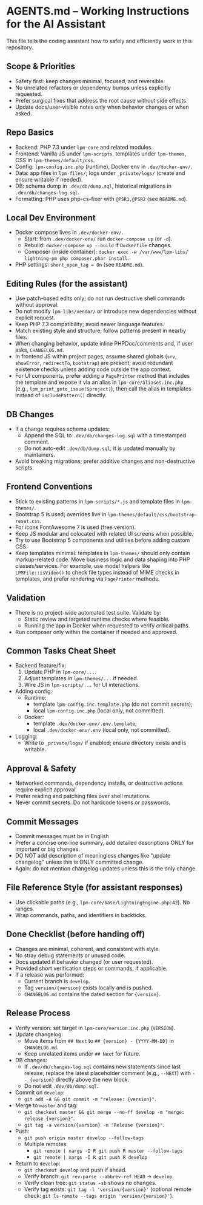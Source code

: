 # AGENTS.md – Working Instructions for the AI Assistant

This file tells the coding assistant how to safely and efficiently work in this repository.

## Scope & Priorities
- Safety first: keep changes minimal, focused, and reversible.
- No unrelated refactors or dependency bumps unless explicitly requested.
- Prefer surgical fixes that address the root cause without side effects.
- Update docs/user‑visible notes only when behavior changes or when asked.

## Repo Basics
- Backend: PHP 7.3 under `lpm-core` and related modules.
- Frontend: Vanilla JS under `lpm-scripts`, templates under `lpm-themes`, CSS in `lpm-themes/default/css`.
- Config: `lpm-config.inc.php` (runtime), Docker env in `.dev/docker-env/`.
- Data: app files in `lpm-files/`; logs under `_private/logs/` (create and ensure writable if needed).
- DB: schema dump in `.dev/db/dump.sql`, historical migrations in `.dev/db/changes-log.sql`.
- Formatting: PHP uses php-cs-fixer with `@PSR1,@PSR2` (see `README.md`).

## Local Dev Environment
- Docker compose lives in `.dev/docker-env/`.
  - Start: from `.dev/docker-env/` run `docker-compose up` (or `-d`).
  - Rebuild: `docker-compose up --build` if `Dockerfile` changes.
  - Composer (inside container): `docker exec -w /var/www/lpm-libs/ lightning-pm php composer.phar install`.
- PHP settings: `short_open_tag = On` (see `README.md`).

## Editing Rules (for the assistant)
- Use patch-based edits only; do not run destructive shell commands without approval.
- Do not modify `lpm-libs/vendor/` or introduce new dependencies without explicit request.
- Keep PHP 7.3 compatibility; avoid newer language features.
- Match existing style and structure; follow patterns present in nearby files.
- When changing behavior, update inline PHPDoc/comments and, if user asks, `CHANGELOG.md`.
- In frontend JS within project pages, assume shared globals (`srv`, `showError`, `redirectTo`, `bootstrap`) are present; avoid redundant existence checks unless adding code outside the app context.
 - For UI components, prefer adding a `PagePrinter` method that includes the template and expose it via an alias in `lpm-core/aliases.inc.php` (e.g., `lpm_print_goto_issue($project)`), then call the alias in templates instead of `includePattern()` directly.

## DB Changes
- If a change requires schema updates:
  - Append the SQL to `.dev/db/changes-log.sql` with a timestamped comment.
  - Do not auto-edit `.dev/db/dump.sql`; it is updated manually by maintainers.
- Avoid breaking migrations; prefer additive changes and non-destructive scripts.

## Frontend Conventions
- Stick to existing patterns in `lpm-scripts/*.js` and template files in `lpm-themes/`.
- Bootstrap 5 is used; overrides live in `lpm-themes/default/css/bootstrap-reset.css`.
- For icons FontAwesome 7 is used (free version).
- Keep JS modular and colocated with related UI screens when possible.
- Try to use Bootstrap 5 components and utilities before adding custom CSS.
- Keep templates minimal: templates in `lpm-themes/` should only contain markup-related code. Move business logic and data shaping into PHP classes/services. For example, use model helpers like `LPMFile::isVideo()` to check file types instead of MIME checks in templates, and prefer rendering via `PagePrinter` methods.

## Validation
- There is no project-wide automated test suite. Validate by:
  - Static review and targeted runtime checks where feasible.
  - Running the app in Docker when requested to verify critical paths.
- Run composer only within the container if needed and approved.

## Common Tasks Cheat Sheet
- Backend feature/fix:
  1) Update PHP in `lpm-core/...`.
  2) Adjust templates in `lpm-themes/...` if needed.
  3) Wire JS in `lpm-scripts/...` for UI interactions.
- Adding config:
  - Runtime: 
    - template `lpm-config.inc.template.php` (do not commit secrets);
    - local `lpm-config.inc.php` (local only, not committed).
  - Docker: 
    - template `.dev/docker-env/.env.template`;
    - local `.dev/docker-env/.env` (local only, not committed).
- Logging:
  - Write to `_private/logs/` if enabled; ensure directory exists and is writable.

## Approval & Safety
- Networked commands, dependency installs, or destructive actions require explicit approval.
- Prefer reading and patching files over shell mutations.
- Never commit secrets. Do not hardcode tokens or passwords.

## Commit Messages
- Commit messages must be in English
- Prefer a concise one-line summary, add detailed descriptions ONLY for important or big changes.
- DO NOT add description of meaningless changes like "update changelog" unless this is ONLY committed change.
- Again: do not mention changelog updates unless this is the only change.

## File Reference Style (for assistant responses)
- Use clickable paths (e.g., `lpm-core/base/LightningEngine.php:42`). No ranges.
- Wrap commands, paths, and identifiers in backticks.

## Done Checklist (before handing off)
- Changes are minimal, coherent, and consistent with style.
- No stray debug statements or unused code.
- Docs updated if behavior changed (or user requested).
- Provided short verification steps or commands, if applicable.
- If a release was performed:
  - Current branch is `develop`.
  - Tag `version/{version}` exists locally and is pushed.
  - `CHANGELOG.md` contains the dated section for `{version}`.

## Release Process
- Verify version: set target in `lpm-core/version.inc.php` (`VERSION`).
- Update changelog:
  - Move items from `## Next` to `## {version} - {YYYY-MM-DD}` in `CHANGELOG.md`.
  - Keep unrelated items under `## Next` for future.
- DB changes:
  - If `.dev/db/changes-log.sql` contains new statements since last release, replace the latest placeholder comment (e.g., `--NEXT`) with `-- {version}` directly above the new block.
  - Do not edit `.dev/db/dump.sql`.
- Commit on `develop`:
  - `git add -A && git commit -m "release: {version}"`.
- Merge to `master` and tag:
  - `git checkout master && git merge --no-ff develop -m "merge: release {version}"`.
  - `git tag -a version/{version} -m "Release {version}"`.
- Push:
  - `git push origin master develop --follow-tags`
  - Multiple remotes:
    - `git remote | xargs -I R git push R master --follow-tags`
    - `git remote | xargs -I R git push R develop`
- Return to `develop`:
  - `git checkout develop` and push if ahead.
  - Verify branch: `git rev-parse --abbrev-ref HEAD` → `develop`.
  - Verify clean tree: `git status -sb` shows no changes.
  - Verify tag exists: `git tag -l 'version/{version}'` (optional remote check: `git ls-remote --tags origin 'version/{version}'`).
